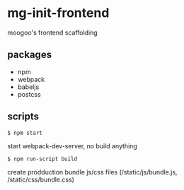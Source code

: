 # mg-init-frontend

moogoo's frontend scaffolding

## packages

* npm
* webpack
* babeljs
* postcss


## scripts

    $ npm start

start webpack-dev-server, no build anything

    $ npm run-script build

create prodduction bundle js/css files (/static/js/bundle.js, /static/css/bundle.css)
